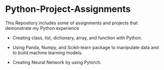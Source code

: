 # Python-Project-Assignments
This Repository includes some of assignments and projects that demonstrate my Python experience

- Creating class, list, dictionary, array, and function with Python.

- Using Panda, Numpy, and Scikit-learn package to manipulate data and to build machine learning models. 

- Creating Neural Network by using Pytorch. 


